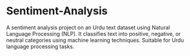 # Sentiment-Analysis
A sentiment analysis project on an Urdu text dataset using Natural Language Processing (NLP). It classifies text into positive, negative, or neutral categories using machine learning techniques. Suitable for Urdu language processing tasks.
